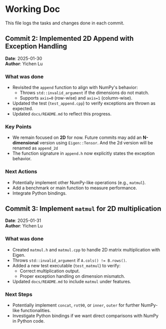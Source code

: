 # Working Doc

This file logs the tasks and changes done in each commit.

## Commit 2: Implemented 2D Append with Exception Handling

**Date**: 2025-01-30  
**Author**: Yichen Lu

### What was done
- Revisited the `append` function to align with NumPy's behavior:
  - Throws `std::invalid_argument` if the dimensions do not match.
  - Supports `axis=0` (row-wise) and `axis=1` (column-wise).
- Updated the test (`test_append.cpp`) to verify exceptions are thrown as expected.
- Updated `docs/README.md` to reflect this progress.

### Key Points
- We remain focused on **2D** for now. Future commits may add an **N-dimensional** version using `Eigen::Tensor`. And the 2d version will be renamed as `append_2d`
- The function signature in `append.h` now explicitly states the exception behavior.

### Next Actions
- Potentially implement other NumPy-like operations (e.g., `matmul`).
- Add a benchmark or main function to measure performance.
- Integrate Python bindings.

## Commit 3: Implement `matmul` for 2D multiplication

**Date**: 2025-01-31  
**Author**: Yichen Lu

### What was done
- Created `matmul.h` and `matmul.cpp` to handle 2D matrix multiplication with Eigen.
- Throws `std::invalid_argument` if `A.cols() != B.rows()`.
- Added a new test executable (`test_matmul`) to verify:
  - Correct multiplication output.
  - Proper exception handling on dimension mismatch.
- Updated `docs/README.md` to include `matmul` under features.

### Next Steps
- Potentially implement `concat`, `rot90`, or `inner`, `outer` for further NumPy-like functionalities.
- Investigate Python bindings if we want direct comparisons with NumPy in Python code.
